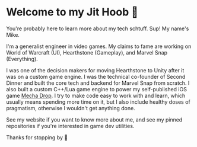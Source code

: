 # Welcome to my Jit Hoob 👋

You're probably here to learn more about my tech schtuff. Sup! My name's Mike.

I'm a generalist engineer in video games. My claims to fame are working on World of Warcraft (UI), Hearthstone (Gameplay), and Marvel Snap (Everything).

I was one of the decision makers for moving Hearthstone to Unity after it was on a custom game engine. I was the technical co-founder of Second Dinner and built the core tech and backend for Marvel Snap from scratch. I also built a custom C++/Lua game engine to power my self-published iOS game [Mecha Drop](https://apps.apple.com/us/app/mecha-drop/id415230800). I try to make code easy to work with and learn, which usually means spending more time on it, but I also include healthy doses of pragmatism, otherwise I wouldn't get anything done.

See my website if you want to know more about me, and see my pinned repositories if you're interested in game dev utilities.

Thanks for stopping by 👋
